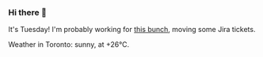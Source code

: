 ### Hi there :wave:

It's Tuesday! I'm probably working for [this bunch](https://github.com/kohofinancial), moving some Jira tickets.

Weather in Toronto: sunny, at +26°C.
